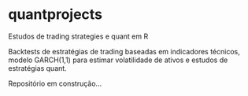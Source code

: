 # quantprojects
Estudos de trading strategies e quant em R


Backtests de estratégias de trading baseadas em indicadores técnicos, modelo GARCH(1,1) para estimar volatilidade de ativos e estudos
de estratégias quant.


Repositório em construção...
